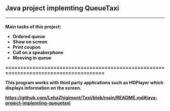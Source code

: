 ## Java project implemting QueueTaxi #
------------------

<h4>Main tasks of this project: 
  
  + Ordered queue
  + Show on screen
  + Print coupon
  + Сall on a speakerphone
  + Mooving in queue

======================================================================================

<h7> This program works with third party applications such as HDPlayer which displays information on the screen.
  
  https://github.com/LehaZhigimont/Taxi/blob/main/README.md#java-project-implemting-queuetaxi
